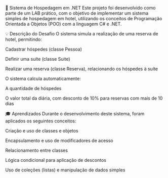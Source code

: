 🏨 Sistema de Hospedagem em .NET
Este projeto foi desenvolvido como parte de um LAB prático, com o objetivo de implementar um sistema simples de hospedagem em hotel, utilizando os conceitos de Programação Orientada a Objetos (POO) com a linguagem C# e .NET.

💡 Descrição do Desafio
O sistema simula a realização de uma reserva de hotel, permitindo:

Cadastrar hóspedes (classe Pessoa)

Definir uma suíte (classe Suite)

Realizar uma reserva (classe Reserva), relacionando os hóspedes à suíte

O sistema calcula automaticamente:

A quantidade de hóspedes

O valor total da diária, com desconto de 10% para reservas com mais de 10 dias

🎓 Aprendizados
Durante o desenvolvimento deste sistema, foram aplicados os seguintes conceitos:

Criação e uso de classes e objetos

Encapsulamento e uso de modificadores de acesso

Relacionamento entre classes

Lógica condicional para aplicação de descontos

Uso de coleções (listas) e manipulação de dados simples
